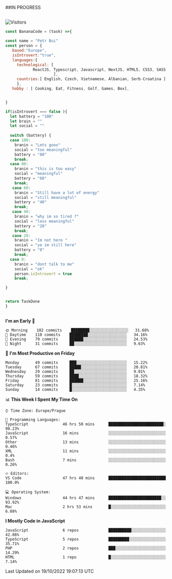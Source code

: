 ##IN PROGRESS
##
![Visitors](https://komarev.com/ghpvc/?username=petrbui&style=for-the-badge&label=Visitors+👀)
```Javascript
const BananaCode = (task) =>{

const name = "Petr Bui"
const person = {
   based:"Europe",
   isIntrovert:"true",
   languages:{
     technological: [ 
            ReactJS, Typescript, Javascript, NextJS, HTML5, CSS3, SASS, Redux, Node, Storybook, Styled-Component
                     ],
     countries:[ English, Czech, Vietnamese, Albanian, Serb-Croatina ]
     },
   hobby : [ Cooking, Eat, Fitness, Golf, Games, Box],


}

if(isIntrovert === false ){
  let battery = "100"
  let brain = ""
  let social = ""
  
  switch (battery) {
  case 100:
    branin = "Lets gooo"
    social = "too meaningful"
    battery = "80"
    break;
  case 80:
    branin = "this is too easy"
    social = "meaningful"
    battery = "60"
    break;
   case 60:
    branin = "Still have a lot of energy"
    social = "still meaningful"
    battery = "40"
    break;
   case 40:
    branin = "why im so tired ?"
    social = "less meaningful"
    battery = "20"
    break;
   case 20:
    branin = "Im not here "
    social = "ye im still here"
    battery = "0"
    break;
  case 0:
    branin = "dont talk to me"
    social = "ok"
    person.isIntrovert = true
    break;

}


return TaskDone
}
```



##
<!--
[![My GitHub stats](https://github-readme-stats.vercel.app/api?username=petrbui&theme=github_dark)](https://github.com/anuraghazra/github-readme-stats)

[![My wakatime stats](https://github-readme-stats.vercel.app/api/wakatime?username=petrbui&theme=github_dark)](https://github.com/anuraghazra/github-readme-stats)
-->
<!--START_SECTION:waka-->
**I'm an Early 🐤** 

```text
🌞 Morning    102 commits    ████████░░░░░░░░░░░░░░░░░   31.68% 
🌆 Daytime    110 commits    ████████░░░░░░░░░░░░░░░░░   34.16% 
🌃 Evening    79 commits     ██████░░░░░░░░░░░░░░░░░░░   24.53% 
🌙 Night      31 commits     ██░░░░░░░░░░░░░░░░░░░░░░░   9.63%

```
📅 **I'm Most Productive on Friday** 

```text
Monday       49 commits     ███░░░░░░░░░░░░░░░░░░░░░░   15.22% 
Tuesday      67 commits     █████░░░░░░░░░░░░░░░░░░░░   20.81% 
Wednesday    29 commits     ██░░░░░░░░░░░░░░░░░░░░░░░   9.01% 
Thursday     59 commits     ████░░░░░░░░░░░░░░░░░░░░░   18.32% 
Friday       81 commits     ██████░░░░░░░░░░░░░░░░░░░   25.16% 
Saturday     23 commits     █░░░░░░░░░░░░░░░░░░░░░░░░   7.14% 
Sunday       14 commits     █░░░░░░░░░░░░░░░░░░░░░░░░   4.35%

```


📊 **This Week I Spent My Time On** 

```text
⌚︎ Time Zone: Europe/Prague

💬 Programming Languages: 
TypeScript               46 hrs 50 mins      ████████████████████████░   98.23% 
JavaScript               16 mins             ░░░░░░░░░░░░░░░░░░░░░░░░░   0.57% 
Other                    13 mins             ░░░░░░░░░░░░░░░░░░░░░░░░░   0.46% 
XML                      11 mins             ░░░░░░░░░░░░░░░░░░░░░░░░░   0.4% 
Bash                     7 mins              ░░░░░░░░░░░░░░░░░░░░░░░░░   0.26%

🔥 Editors: 
VS Code                  47 hrs 40 mins      █████████████████████████   100.0%

💻 Operating System: 
Windows                  44 hrs 47 mins      ███████████████████████░░   93.92% 
Mac                      2 hrs 53 mins       █░░░░░░░░░░░░░░░░░░░░░░░░   6.08%

```

**I Mostly Code in JavaScript** 

```text
JavaScript               6 repos             ██████████░░░░░░░░░░░░░░░   42.86% 
TypeScript               5 repos             █████████░░░░░░░░░░░░░░░░   35.71% 
PHP                      2 repos             ███░░░░░░░░░░░░░░░░░░░░░░   14.29% 
HTML                     1 repo              █░░░░░░░░░░░░░░░░░░░░░░░░   7.14%

```



 Last Updated on 19/10/2022 19:07:13 UTC
<!--END_SECTION:waka-->
